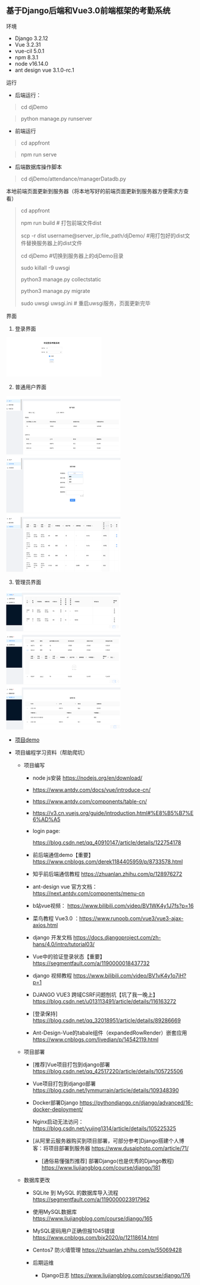 ## 基于Django后端和Vue3.0前端框架的考勤系统

环境

+ Django 3.2.12
+ Vue 3.2.31
+ vue-cil 5.0.1
+ npm 8.3.1
+ node v16.14.0
+ ant design vue 3.1.0-rc.1 





运行

+  后端运行：

 > cd djDemo

 > python manage.py runserver

+ 前端运行

 > cd appfront

 > npm run serve 

+ 后端数据库操作脚本

> cd djDemo/attendance/managerDatadb.py

本地前端页面更新到服务器（将本地写好的前端页面更新到服务器方便需求方查看）

> cd appfront
> 
> npm run build # 打包前端文件dist
> 
> scp -r dist username@server_ip:file_path/djDemo/  #用打包好的dist文件替换服务器上的dist文件
> 
> cd djDemo #切换到服务器上的djDemo目录
> 
> sudo killall -9 uwsgi
> 
> python3 manage.py collectstatic
> 
> python3 manage.py migrate
> 
> sudo uwsgi uwsgi.ini # 重启uwsgi服务，页面更新完毕

界面

  

 1. 登录界面

<img src="https://raw.githubusercontent.com/Skylyong/i/main/20220318203925.png" alt="image-20220318203925559" style="zoom:25%;" />

 2. 普通用户界面

<img src="https://raw.githubusercontent.com/Skylyong/i/main/20220323054855.png" alt="image-20220323054848636" style="zoom:30%;" />

<img src="https://raw.githubusercontent.com/Skylyong/i/main/20220323054948.png" alt="image-20220323054948916" style="zoom:30%;" />

<img src="https://raw.githubusercontent.com/Skylyong/i/main/20220323055052.png" alt="image-20220323055051980" style="zoom:30%;" />



 3. 管理员界面

<img src="https://raw.githubusercontent.com/Skylyong/i/main/20220323055220.png" alt="image-20220323055220270" style="zoom:30%;" />

<img src="https://raw.githubusercontent.com/Skylyong/i/main/20220323055259.png" alt="image-20220323055259106" style="zoom:30%;" />

<img src="https://raw.githubusercontent.com/Skylyong/i/main/20220323055402.png" alt="image-20220323055402177" style="zoom:30%;" />

+ [项目demo](http://47.103.127.226)

+ 项目编程学习资料（帮助爬坑）
  
	+ 项目编写
	
	  + node js安装 https://nodejs.org/en/download/
	
	  + https://www.antdv.com/docs/vue/introduce-cn/
	
	  + https://www.antdv.com/components/table-cn/
	
	  + https://v3.cn.vuejs.org/guide/introduction.html#%E8%B5%B7%E6%AD%A5
	
	  + login page:
	
	    https://blog.csdn.net/qq_40910147/article/details/122754178
	
	  + 前后端通信demo【重要】
	    https://www.cnblogs.com/derek1184405959/p/8733578.html
	
	  + 知乎前后端通信教程
	    https://zhuanlan.zhihu.com/p/128976272
	
	  + ant-design vue 官方文档：https://next.antdv.com/components/menu-cn
	
	  + b站vue视频： https://www.bilibili.com/video/BV1WK4y1J7fs?p=16
	
	  + 菜鸟教程 Vue3.0 ：https://www.runoob.com/vue3/vue3-ajax-axios.html
	
	  + django 开发文档
	    https://docs.djangoproject.com/zh-hans/4.0/intro/tutorial03/
	
	  + Vue中的验证登录状态【重要】
	    https://segmentfault.com/a/1190000018437732
	
	  + django 视频教程
	    https://www.bilibili.com/video/BV1vK4y1o7jH?p=1
	
	  + DJANGO VUE3 跨域CSRF问题刨坑【坑了我一晚上】
	    https://blog.csdn.net/u013113491/article/details/116163272
	  + [登录保持]
	    https://blog.csdn.net/qq_32018951/article/details/89286669
	
	  + Ant-Design-Vue的tabale组件（expandedRowRender）嵌套应用 https://www.cnblogs.com/livedian/p/14542119.html
	
  + 项目部署
	   + [推荐]Vue项目打包到django部署 https://blog.csdn.net/qq_42517220/article/details/105725506
	   + Vue项目打包到django部署 https://blog.csdn.net/lymmurrain/article/details/109348390
	   + Docker部署Django https://pythondjango.cn/django/advanced/16-docker-deployment/
	   + Nginx启动无法访问： https://blog.csdn.net/yujing1314/article/details/105225325
	
     + [从阿里云服务器购买到项目部署，可部分参考]Django搭建个人博客：将项目部署到服务器 https://www.dusaiphoto.com/article/71/
	   + [通俗易懂强烈推荐] 部署Django(也是优秀的Django教程) https://www.liujiangblog.com/course/django/181
  
  + 数据库更改
  
     +  SQLite 到 MySQL 的数据库导入流程 https://segmentfault.com/a/1190000023917962
     +  使用MySQL数据库 https://www.liujiangblog.com/course/django/165
     +  MySQL密码用户正确但报1045错误 https://www.cnblogs.com/bjx2020/p/12118614.html
     +  Centos7 防火墙管理 https://zhuanlan.zhihu.com/p/55069428

	 + 后期运维
	
	   + Django日志  https://www.liujiangblog.com/course/django/176